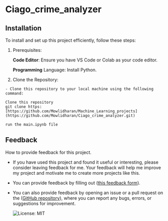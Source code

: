 # Ciago_crime_analyzer
## Installation 
To install and set up this project efficiently, follow these steps:

  1. Prerequisites:
  
      **Code Editor**: Ensure you have VS Code or Colab as your code editor.
    
      **Programming** Language: Install Python.
   
  2. Clone the Repository:

    - Clone this repository to your local machine using the following command:

    Clone this repository
    git clone https: [https://github.com/Mowlidharan/Machine_Learning_projects](https://github.com/Mowlidharan/Ciago_crime_analyzer.git)

    run the main.ipynb file

## Feedback

How to provide feedback for this project.

- If you have used this project and found it useful or interesting, please consider leaving feedback for me. Your feedback will help me improve my project and motivate me to create more projects like this.
- You can provide feedback by filling out ([this feedback form](https://forms.gle/nAnoDiTkt7zrGw9c8)).
- You can also provide feedback by opening an issue or a pull request on the ([GitHub repository](https://github.com/Mowlidharan/Ciago_crime_analyzer)), where you can report any bugs, errors, or suggestions for improvement.

  ![License: MIT](https://img.shields.io/badge/License-MIT-yellow.svg)
